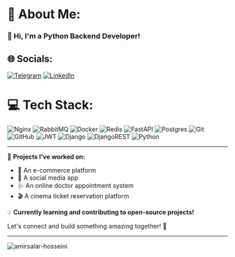 # 💫 About Me:
### 👋 Hi, I'm a Python Backend Developer!

## 🌐 Socials:
[![Telegram](https://img.shields.io/badge/Telegram-%230077B5.svg?logo=telegram&logoColor=white)](https://t.me/amirsalar_hosseinii)
[![LinkedIn](https://img.shields.io/badge/LinkedIn-%230077B5.svg?logo=linkedin&logoColor=white)](https://linkedin.com/in/amirsalar-hosseini) 

# 💻 Tech Stack:
![Nginx](https://img.shields.io/badge/nginx-%23009639.svg?style=for-the-badge&logo=nginx&logoColor=white) ![RabbitMQ](https://img.shields.io/badge/rabbitmq-FF6600?style=for-the-badge&logo=rabbitmq&logoColor=white) ![Docker](https://img.shields.io/badge/docker-%230db7ed.svg?style=for-the-badge&logo=docker&logoColor=white) ![Redis](https://img.shields.io/badge/redis-%23DD0031.svg?style=for-the-badge&logo=redis&logoColor=white) ![FastAPI](https://img.shields.io/badge/FastAPI-005571?style=for-the-badge&logo=fastapi) ![Postgres](https://img.shields.io/badge/postgres-%23316192.svg?style=for-the-badge&logo=postgresql&logoColor=white) ![Git](https://img.shields.io/badge/git-%23F05033.svg?style=for-the-badge&logo=git&logoColor=white) ![GitHub](https://img.shields.io/badge/github-%23121011.svg?style=for-the-badge&logo=github&logoColor=white) ![JWT](https://img.shields.io/badge/JWT-black?style=for-the-badge&logo=JSON%20web%20tokens) ![Django](https://img.shields.io/badge/django-%23092E20.svg?style=for-the-badge&logo=django&logoColor=white) ![DjangoREST](https://img.shields.io/badge/DJANGO-REST-ff1709?style=for-the-badge&logo=django&logoColor=white&color=ff1709&labelColor=gray) ![Python](https://img.shields.io/badge/python-3670A0?style=for-the-badge&logo=python&logoColor=ffdd54)

---
🌱 **Projects I've worked on:**
- 🛒 An e-commerce platform
- 📱 A social media app
- 🩺 An online doctor appointment system
- 🎬 A cinema ticket reservation platform

💡 **Currently learning and contributing to open-source projects!**

Let's connect and build something amazing together! 🚀

---
<p align="left"> <img src="https://komarev.com/ghpvc/?username=amirsalar-hosseini&label=Profile%20views&color=0e75b6&style=flat" alt="amirsalar-hosseini" /> </p>
